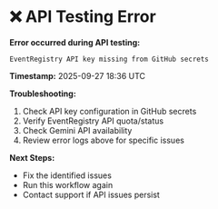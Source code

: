 # ❌ API Testing Error

**Error occurred during API testing:**

```
EventRegistry API key missing from GitHub secrets
```

**Timestamp:** 2025-09-27 18:36 UTC

**Troubleshooting:**
1. Check API key configuration in GitHub secrets
2. Verify EventRegistry API quota/status
3. Check Gemini API availability
4. Review error logs above for specific issues

**Next Steps:**
- Fix the identified issues
- Run this workflow again
- Contact support if API issues persist
